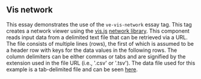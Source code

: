 <param ve-config
       title="Vis network example"
       banner="https://upload.wikimedia.org/wikipedia/commons/d/d7/Graphical_network.png"
       layout="vtl"
       author="Labs">

<param ve-entity title="Maria Vittoria of Savoy" eid="Q2399148">
<param ve-entity title="Victor Amadeus of Savoy, Prince of Carigon" eid="Q2254102">
<param ve-entity title="Louis XV, King of France" eid="Q7738">
<param ve-entity title="Anna Maria Luisa de' Medici" eid="Q233181">
<param ve-entity title="Cardinal Fluery" eid="Q439144">
<param ve-entity title="Louis Henri, Duke of Bourbon" eid="Q455392">

## Vis network

This essay demonstrates the use of the `ve-vis-network` essay tag.  This tag creates a network viewer using the [vis.js](https://visjs.org/) [network library](https://visjs.github.io/vis-network/docs/network/).  This component reads input data from a delimited text file that can be retrieved via a URL.  The file consists of multiple lines (rows), the first of which is assumed to be a header row with keys for the data values in the following rows.  The column delimiters can be either commas or tabs and are signified by the extension used in the file URL (i.e., '.csv' or '.tsv').  The data file used for this example is a tab-delimited file and can be seen [here](https://github.com/JSTOR-Labs/plant-humanities/blob/master/graphs/medici.tsv).
<param ve-vis-network 
       file="https://raw.githubusercontent.com/jstor-labs/plant-humanities/master/graphs/medici.tsv"
       layout="network"
       arrows="to">

